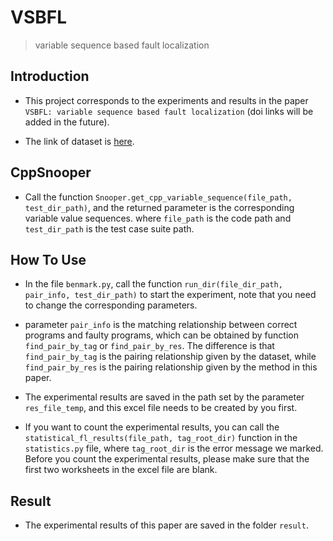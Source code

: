 # VSBFL
> variable sequence based fault localization

## Introduction
* This project corresponds to the experiments and results in the paper `VSBFL: variable sequence based fault localization` (doi links will be added in the future).

* The link of dataset is [here](https://github.com/canjuly/ITSP_data).

## CppSnooper

* Call the function `Snooper.get_cpp_variable_sequence(file_path, test_dir_path)`, and the returned parameter is the corresponding variable value sequences. where `file_path` is the code path and `test_dir_path` is the test case suite path.

## How To Use

* In the file `benmark.py`, call the function `run_dir(file_dir_path, pair_info, test_dir_path)` to start the experiment, note that you need to change the corresponding parameters. 

* parameter `pair_info` is the matching relationship between correct programs and faulty programs, which can be obtained by function `find_pair_by_tag` or `find_pair_by_res`. The difference is that `find_pair_by_tag` is the pairing relationship given by the dataset, while `find_pair_by_res` is the pairing relationship given by the method in this paper.

* The experimental results are saved in the path set by the parameter `res_file_temp`, and this excel file needs to be created by you first.

* If you want to count the experimental results, you can call the `statistical_fl_results(file_path, tag_root_dir)` function in the `statistics.py` file, where `tag_root_dir` is the error message we marked. Before you count the experimental results, please make sure that the first two worksheets in the excel file are blank.

## Result

* The experimental results of this paper are saved in the folder `result`.